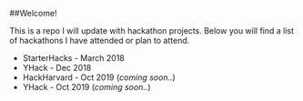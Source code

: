 ##Welcome!

This is a repo I will update with hackathon projects. Below you will find a list of hackathons I have attended or plan to attend.

* StarterHacks - March 2018
* YHack - Dec 2018
* HackHarvard - Oct 2019 (*coming soon..*)
* YHack - Oct 2019 (*coming soon..*)
